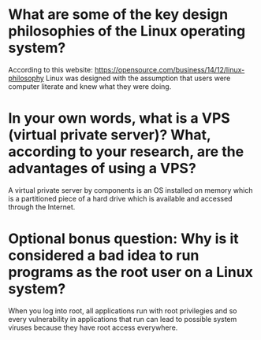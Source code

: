# What are some of the key design philosophies of the Linux operating system?

According to this website: https://opensource.com/business/14/12/linux-philosophy Linux was designed with the assumption that users were computer literate and knew what they were doing. 

# In your own words, what is a VPS (virtual private server)? What, according to your research, are the advantages of using a VPS?

A virtual private server by components is an OS installed on memory which is a partitioned piece of a hard drive which is available and accessed through the Internet. 

# Optional bonus question: Why is it considered a bad idea to run programs as the root user on a Linux system?

When you log into root, all applications run with root privilegies and so every vulnerability in applications that run can lead to possible system viruses because they have root access everywhere.


